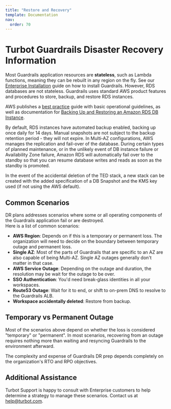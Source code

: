 ```yaml
---
title: "Restore and Recovery"
template: Documentation
nav:
  order: 70
---
```


# Turbot Guardrails Disaster Recovery Information

Most Guardrails application resources are **stateless**, such as Lambda functions, meaning they
can be rebuilt in any region on the fly. See our
[Enterprise Installation](enterprise/installation/) guide on how to install
Guardrails. However, RDS databases are not stateless. Guardrails uses standard AWS
product features and procedures to store, backup, and restore RDS instances.

AWS publishes a
[best practice](https://docs.aws.amazon.com/AmazonRDS/latest/UserGuide/CHAP_BestPractices.html)
guide with basic operational guidelines, as well as documentation for
[Backing Up and Restoring an Amazon RDS DB Instance](https://docs.aws.amazon.com/AmazonRDS/latest/UserGuide/CHAP_CommonTasks.BackupRestore.html).

By default, RDS instances have automated backup enabled, backing up once daily
for 14 days. Manual snapshots are not subject to the backup retention period -
they will not expire. In Multi-AZ configurations, AWS manages the replication
and fail-over of the database. During certain types of planned maintenance, or in
the unlikely event of DB instance failure or Availability Zone failure, Amazon
RDS will automatically fail over to the standby so that you can resume database
writes and reads as soon as the standby is promoted.

In the event of the accidental deletion of the TED stack, a new stack can be
created with the added specification of a DB Snapshot and the KMS key used (if
not using the AWS default).

## Common Scenarios

DR plans addresses scenarios where some or all operating components of the Guardrails application fail or are
destroyed.  
Here is a list of common scenarios:

- **AWS Region**:  Depends on if this is a temporary or permanent loss. The organization will need to decide on the
  boundary between temporary outage and permanent loss.
- **Single AZ**: Most of the parts of Guardrails that are specific to an AZ are also capable of being Multi-AZ. Single
  AZ outages generally don't matter in that case.
- **AWS Service Outage**:  Depending on the outage and duration, the resolution may be wait for the outage to be over.
- **SSO Authentication**: You'd need break-glass identities in all your workspaces.
- **Route53 Outage**: Wait for it to end, or shift to on-prem DNS to resolve to the Guardrails ALB.
- **Workspace accidentally deleted**: Restore from backup.

## Temporary vs Permanent Outage

Most of the scenarios above depend on whether the loss is considered "temporary" or "permanent". In most scenarios, recovering from an outage requires nothing more than waiting and resyncing Guardrails to the environment afterward.

The complexity and expense of Guardrails DR prep depends completely on the organization's RTO and RPO objectives. 

## Additional Assistance


Turbot Support is happy to consult with Enterprise customers to help
determine a strategy to manage these scenarios. Contact us at
[help@turbot.com](mailto:help@turbot.com).
